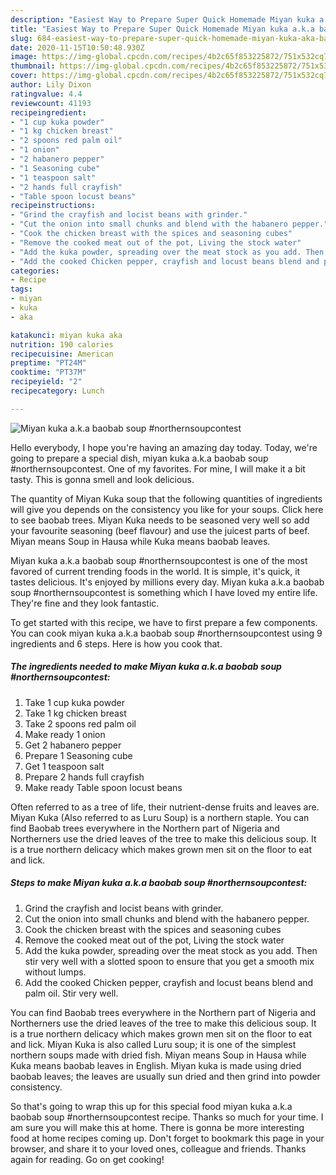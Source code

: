 ```yaml
---
description: "Easiest Way to Prepare Super Quick Homemade Miyan kuka a.k.a baobab soup #northernsoupcontest"
title: "Easiest Way to Prepare Super Quick Homemade Miyan kuka a.k.a baobab soup #northernsoupcontest"
slug: 684-easiest-way-to-prepare-super-quick-homemade-miyan-kuka-aka-baobab-soup-northernsoupcontest
date: 2020-11-15T10:50:48.930Z
image: https://img-global.cpcdn.com/recipes/4b2c65f853225872/751x532cq70/miyan-kuka-aka-baobab-soup-northernsoupcontest-recipe-main-photo.jpg
thumbnail: https://img-global.cpcdn.com/recipes/4b2c65f853225872/751x532cq70/miyan-kuka-aka-baobab-soup-northernsoupcontest-recipe-main-photo.jpg
cover: https://img-global.cpcdn.com/recipes/4b2c65f853225872/751x532cq70/miyan-kuka-aka-baobab-soup-northernsoupcontest-recipe-main-photo.jpg
author: Lily Dixon
ratingvalue: 4.4
reviewcount: 41193
recipeingredient:
- "1 cup kuka powder"
- "1 kg chicken breast"
- "2 spoons red palm oil"
- "1 onion"
- "2 habanero pepper"
- "1 Seasoning cube"
- "1 teaspoon salt"
- "2 hands full crayfish"
- "Table spoon locust beans"
recipeinstructions:
- "Grind the crayfish and locist beans with grinder."
- "Cut the onion into small chunks and blend with the habanero pepper."
- "Cook the chicken breast with the spices and seasoning cubes"
- "Remove the cooked meat out of the pot, Living the stock water"
- "Add the kuka powder, spreading over the meat stock as you add. Then stir very well with a slotted spoon to ensure that you get a smooth mix without lumps."
- "Add the cooked Chicken pepper, crayfish and locust beans blend and palm oil. Stir very well."
categories:
- Recipe
tags:
- miyan
- kuka
- aka

katakunci: miyan kuka aka 
nutrition: 190 calories
recipecuisine: American
preptime: "PT24M"
cooktime: "PT37M"
recipeyield: "2"
recipecategory: Lunch

---
```



![Miyan kuka a.k.a baobab soup #northernsoupcontest](https://img-global.cpcdn.com/recipes/4b2c65f853225872/751x532cq70/miyan-kuka-aka-baobab-soup-northernsoupcontest-recipe-main-photo.jpg)

Hello everybody, I hope you're having an amazing day today. Today, we're going to prepare a special dish, miyan kuka a.k.a baobab soup #northernsoupcontest. One of my favorites. For mine, I will make it a bit tasty. This is gonna smell and look delicious.

The quantity of Miyan Kuka soup that the following quantities of ingredients will give you depends on the consistency you like for your soups. Click here to see baobab trees. Miyan Kuka needs to be seasoned very well so add your favourite seasoning (beef flavour) and use the juicest parts of beef. Miyan means Soup in Hausa while Kuka means baobab leaves.

Miyan kuka a.k.a baobab soup #northernsoupcontest is one of the most favored of current trending foods in the world. It is simple, it's quick, it tastes delicious. It's enjoyed by millions every day. Miyan kuka a.k.a baobab soup #northernsoupcontest is something which I have loved my entire life. They're fine and they look fantastic.


To get started with this recipe, we have to first prepare a few components. You can cook miyan kuka a.k.a baobab soup #northernsoupcontest using 9 ingredients and 6 steps. Here is how you cook that.

<!--inarticleads1-->

##### The ingredients needed to make Miyan kuka a.k.a baobab soup #northernsoupcontest:

1. Take 1 cup kuka powder
1. Take 1 kg chicken breast
1. Take 2 spoons red palm oil
1. Make ready 1 onion
1. Get 2 habanero pepper
1. Prepare 1 Seasoning cube
1. Get 1 teaspoon salt
1. Prepare 2 hands full crayfish
1. Make ready Table spoon locust beans


Often referred to as a tree of life, their nutrient-dense fruits and leaves are. Miyan Kuka (Also referred to as Luru Soup) is a northern staple. You can find Baobab trees everywhere in the Northern part of Nigeria and Northerners use the dried leaves of the tree to make this delicious soup. It is a true northern delicacy which makes grown men sit on the floor to eat and lick. 

<!--inarticleads2-->

##### Steps to make Miyan kuka a.k.a baobab soup #northernsoupcontest:

1. Grind the crayfish and locist beans with grinder.
1. Cut the onion into small chunks and blend with the habanero pepper.
1. Cook the chicken breast with the spices and seasoning cubes
1. Remove the cooked meat out of the pot, Living the stock water
1. Add the kuka powder, spreading over the meat stock as you add. Then stir very well with a slotted spoon to ensure that you get a smooth mix without lumps.
1. Add the cooked Chicken pepper, crayfish and locust beans blend and palm oil. Stir very well.


You can find Baobab trees everywhere in the Northern part of Nigeria and Northerners use the dried leaves of the tree to make this delicious soup. It is a true northern delicacy which makes grown men sit on the floor to eat and lick. Miyan Kuka is also called Luru soup; it is one of the simplest northern soups made with dried fish. Miyan means Soup in Hausa while Kuka means baobab leaves in English. Miyan kuka is made using dried baobab leaves; the leaves are usually sun dried and then grind into powder consistency. 

So that's going to wrap this up for this special food miyan kuka a.k.a baobab soup #northernsoupcontest recipe. Thanks so much for your time. I am sure you will make this at home. There is gonna be more interesting food at home recipes coming up. Don't forget to bookmark this page in your browser, and share it to your loved ones, colleague and friends. Thanks again for reading. Go on get cooking!
